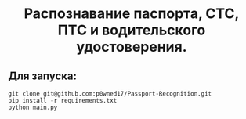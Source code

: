 <h1 align="center">Распознавание паспорта, СТС, ПТС и водительского удостоверения. </a> 

## Для запуска:

```
git clone git@github.com:p0wned17/Passport-Recognition.git
pip install -r requirements.txt 
python main.py
```
